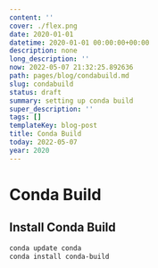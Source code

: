 ```yaml
---
content: ''
cover: ./flex.png
date: 2020-01-01
datetime: 2020-01-01 00:00:00+00:00
description: none
long_description: ''
now: 2022-05-07 21:32:25.892636
path: pages/blog/condabuild.md
slug: condabuild
status: draft
summary: setting up conda build
super_description: ''
tags: []
templateKey: blog-post
title: Conda Build
today: 2022-05-07
year: 2020
---
```


# Conda Build

## Install Conda Build
``` bash
conda update conda
conda install conda-build
```